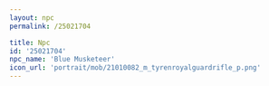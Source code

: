 ```yaml
---
layout: npc
permalink: /25021704

title: Npc
id: '25021704'
npc_name: 'Blue Musketeer'
icon_url: 'portrait/mob/21010082_m_tyrenroyalguardrifle_p.png'
---
```

